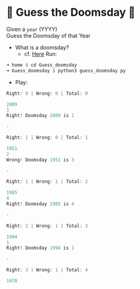 # :sunflower: Guess the Doomsday :sunflower: 

Given a `year` (YYYY) \
Guess the Doomsday of that Year
- What is a doomsday?
  - cf. [Here](https://en.wikipedia.org/wiki/Doomsday_rule) 
 Run:
```rust
➜ home $ cd Guess_doomsday
➜ Guess_doomsday $ python3 guess_doomsday.py 
```
- Play:
```go
Right: 0 | Wrong: 0 | Total: 0 

2009
1
Right! Doomsday 2009 is 1 

- 

Right: 1 | Wrong: 0 | Total: 1 

1951
2
Wrong! Doomsday 1951 is 3 

- 

Right: 1 | Wrong: 1 | Total: 2 

1985
4
Right! Doomsday 1985 is 4 

- 

Right: 2 | Wrong: 1 | Total: 3 

1994
1
Right! Doomsday 1994 is 1 

- 

Right: 3 | Wrong: 1 | Total: 4 

1970

```
